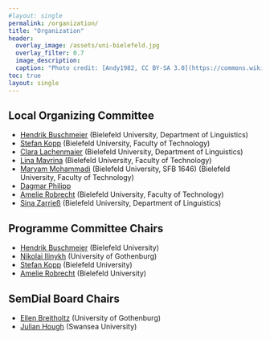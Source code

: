 ```yaml
---
#layout: single
permalink: /organization/
title: "Organization"
header:
  overlay_image: /assets/uni-bielefeld.jpg
  overlay_filter: 0.7 
  image_description: 
  caption: "Photo credit: [Andy1982, CC BY-SA 3.0](https://commons.wikimedia.org/wiki/File:Uni_Bielefeld.jpg) via Wikimedia Commons"
toc: true
layout: single
---
```



## Local Organizing Committee

- [Hendrik Buschmeier](https://purl.org/net/hbuschme) (Bielefeld University, Department of Linguistics)
- [Stefan Kopp](https://www.techfak.uni-bielefeld.de/~skopp/) (Bielefeld University, Faculty of Technology)
- [Clara Lachenmaier](https://de.linkedin.com/in/clara-lachenmaier-a088472ba) (Bielefeld University, Department of Linguistics)
- [Lina Mavrina](https://www.linkedin.com/in/lina-mavrina-a9358a292/) (Bielefeld University, Faculty of Technology)
- [Maryam Mohammadi](https://mohammadi-maryam.github.io/) (Bielefeld University, SFB 1646) (Bielefeld University, Faculty of Technology)
- [Dagmar Philipp](https://ekvv.uni-bielefeld.de/pers_publ/publ/PersonDetail.jsp?personId=27264073)
- [Amelie Robrecht](https://de.linkedin.com/in/amelie-sophie-robrecht-5b2593276) (Bielefeld University, Faculty of Technology)
- [Sina Zarrieß](https://sinazarriess.github.io/) (Bielefeld University, Department of Linguistics)


## Programme Committee Chairs

- [Hendrik Buschmeier](https://purl.org/net/hbuschme) (Bielefeld University)
- [Nikolai Ilinykh](https://www.gu.se/en/event/nikolai-ilinykh-computational-models-of-language-and-vision-studies-of-neural-models-as-learners-of-multi-modal-knowledge) (University of Gothenburg)
- [Stefan Kopp](https://www.techfak.uni-bielefeld.de/~skopp/) (Bielefeld University)
- [Amelie Robrecht](https://de.linkedin.com/in/amelie-sophie-robrecht-5b2593276) (Bielefeld University)


## SemDial Board Chairs

- [Ellen Breitholtz](https://www.gu.se/en/about/find-staff/ellenbreitholtz) (University of Gothenburg)
- [Julian Hough](https://www.swansea.ac.uk/staff/julian.hough/) (Swansea University)
